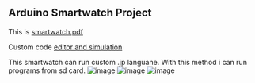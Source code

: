 ## Arduino Smartwatch Project

This is 
[smartwatch.pdf](https://github.com/jaakka/arduino_smartwatch_with_custom_os/files/14074003/smartwatch.pdf)


Custom code  [editor and simulation](https://jaakkagames.net/alykello/ohjelma/index_edit.php)

This smartwatch can run custom .jp languane.  With this method i can run programs from sd card. 
![image](https://github.com/jaakka/arduino_smartwatch_with_custom_os/assets/25456491/2b31ef0a-8489-4fd3-b5ca-ad0ce7998774)
![image](https://github.com/jaakka/arduino_smartwatch_with_custom_os/assets/25456491/02fcc037-b4c2-47df-b397-aac76b1d5d32)
![image](https://github.com/jaakka/arduino_smartwatch_with_custom_os/assets/25456491/cc3b1659-65a5-4d7e-bb16-7ac853486413)
